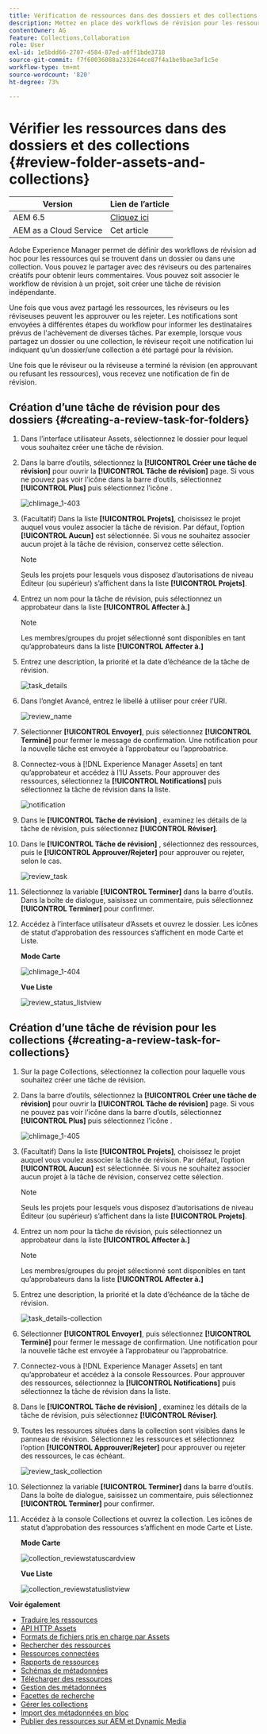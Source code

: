 ```yaml
---
title: Vérification de ressources dans des dossiers et des collections
description: Mettez en place des workflows de révision pour les ressources dans un dossier ou une collection et partagez ce workflow avec les réviseurs ou les partenaires de conception afin d’obtenir leurs commentaires.
contentOwner: AG
feature: Collections,Collaboration
role: User
exl-id: 1e5bdd66-2707-4584-87ed-a0ff1bde3718
source-git-commit: f7f60036088a2332644ce87f4a1be9bae3af1c5e
workflow-type: tm+mt
source-wordcount: '820'
ht-degree: 73%

---
```


# Vérifier les ressources dans des dossiers et des collections {#review-folder-assets-and-collections}

| Version | Lien de l’article |
| -------- | ---------------------------- |
| AEM 6.5 | [Cliquez ici](https://experienceleague.adobe.com/docs/experience-manager-65/assets/using/bulk-approval.html?lang=fr) |
| AEM as a Cloud Service | Cet article |

Adobe Experience Manager permet de définir des workflows de révision ad hoc pour les ressources qui se trouvent dans un dossier ou dans une collection. Vous pouvez le partager avec des réviseurs ou des partenaires créatifs pour obtenir leurs commentaires. Vous pouvez soit associer le workflow de révision à un projet, soit créer une tâche de révision indépendante.

Une fois que vous avez partagé les ressources, les réviseurs ou les réviseuses peuvent les approuver ou les rejeter. Les notifications sont envoyées à différentes étapes du workflow pour informer les destinataires prévus de l&#39;achèvement de diverses tâches. Par exemple, lorsque vous partagez un dossier ou une collection, le réviseur reçoit une notification lui indiquant qu’un dossier/une collection a été partagé pour la révision.

Une fois que le réviseur ou la réviseuse a terminé la révision (en approuvant ou refusant les ressources), vous recevez une notification de fin de révision.

## Création d’une tâche de révision pour des dossiers {#creating-a-review-task-for-folders}

1. Dans l’interface utilisateur Assets, sélectionnez le dossier pour lequel vous souhaitez créer une tâche de révision.
1. Dans la barre d’outils, sélectionnez la **[!UICONTROL Créer une tâche de révision]** pour ouvrir la **[!UICONTROL Tâche de révision]** page. Si vous ne pouvez pas voir l’icône dans la barre d’outils, sélectionnez **[!UICONTROL Plus]** puis sélectionnez l’icône .

   ![chlimage_1-403](assets/chlimage_1-403.png)

1. (Facultatif) Dans la liste **[!UICONTROL Projets]**, choisissez le projet auquel vous voulez associer la tâche de révision. Par défaut, l’option **[!UICONTROL Aucun]** est sélectionnée. Si vous ne souhaitez associer aucun projet à la tâche de révision, conservez cette sélection.

   >[!NOTE]
   >
   >Seuls les projets pour lesquels vous disposez d’autorisations de niveau Éditeur (ou supérieur) s’affichent dans la liste **[!UICONTROL Projets]**.

1. Entrez un nom pour la tâche de révision, puis sélectionnez un approbateur dans la liste **[!UICONTROL Affecter à.]**

   >[!NOTE]
   >
   >Les membres/groupes du projet sélectionné sont disponibles en tant qu’approbateurs dans la liste **[!UICONTROL Affecter à.]**

1. Entrez une description, la priorité et la date d’échéance de la tâche de révision.

   ![task_details](assets/task_details.png)

1. Dans l’onglet Avancé, entrez le libellé à utiliser pour créer l’URI.

   ![review_name](assets/review_name.png)

1. Sélectionner **[!UICONTROL Envoyer]**, puis sélectionnez **[!UICONTROL Terminé]** pour fermer le message de confirmation. Une notification pour la nouvelle tâche est envoyée à l’approbateur ou l’approbatrice.
1. Connectez-vous à [!DNL Experience Manager Assets] en tant qu’approbateur et accédez à l’IU Assets. Pour approuver des ressources, sélectionnez la **[!UICONTROL Notifications]** puis sélectionnez la tâche de révision dans la liste.

   ![notification](assets/notification.png)

1. Dans le **[!UICONTROL Tâche de révision]** , examinez les détails de la tâche de révision, puis sélectionnez **[!UICONTROL Réviser]**.
1. Dans le **[!UICONTROL Tâche de révision]** , sélectionnez des ressources, puis le **[!UICONTROL Approuver/Rejeter]** pour approuver ou rejeter, selon le cas.

   ![review_task](assets/review_task.png)

1. Sélectionnez la variable **[!UICONTROL Terminer]** dans la barre d’outils. Dans la boîte de dialogue, saisissez un commentaire, puis sélectionnez  **[!UICONTROL Terminer]** pour confirmer.
1. Accédez à l’interface utilisateur d’Assets et ouvrez le dossier. Les icônes de statut d’approbation des ressources s’affichent en mode Carte et Liste.

   **Mode Carte**

   ![chlimage_1-404](assets/chlimage_1-404.png)

   **Vue Liste**

   ![review_status_listview](assets/review_status_listview.png)

## Création d’une tâche de révision pour les collections {#creating-a-review-task-for-collections}

1. Sur la page Collections, sélectionnez la collection pour laquelle vous souhaitez créer une tâche de révision.
1. Dans la barre d’outils, sélectionnez la **[!UICONTROL Créer une tâche de révision]** pour ouvrir la **[!UICONTROL Tâche de révision]** page. Si vous ne pouvez pas voir l’icône dans la barre d’outils, sélectionnez **[!UICONTROL Plus]** puis sélectionnez l’icône .

   ![chlimage_1-405](assets/chlimage_1-405.png)

1. (Facultatif) Dans la liste **[!UICONTROL Projets]**, choisissez le projet auquel vous voulez associer la tâche de révision. Par défaut, l’option **[!UICONTROL Aucun]** est sélectionnée. Si vous ne souhaitez associer aucun projet à la tâche de révision, conservez cette sélection.

   >[!NOTE]
   >
   >Seuls les projets pour lesquels vous disposez d’autorisations de niveau Éditeur (ou supérieur) s’affichent dans la liste **[!UICONTROL Projets]**.

1. Entrez un nom pour la tâche de révision, puis sélectionnez un approbateur dans la liste **[!UICONTROL Affecter à.]**

   >[!NOTE]
   >
   >Les membres/groupes du projet sélectionné sont disponibles en tant qu’approbateurs dans la liste **[!UICONTROL Affecter à.]**

1. Entrez une description, la priorité et la date d’échéance de la tâche de révision.

   ![task_details-collection](assets/task_details-collection.png)

1. Sélectionner **[!UICONTROL Envoyer]**, puis sélectionnez **[!UICONTROL Terminé]** pour fermer le message de confirmation. Une notification pour la nouvelle tâche est envoyée à l’approbateur ou l’approbatrice.
1. Connectez-vous à [!DNL Experience Manager Assets] en tant qu’approbateur et accédez à la console Ressources. Pour approuver des ressources, sélectionnez la **[!UICONTROL Notifications]** puis sélectionnez la tâche de révision dans la liste.
1. Dans le **[!UICONTROL Tâche de révision]** , examinez les détails de la tâche de révision, puis sélectionnez **[!UICONTROL Réviser]**.
1. Toutes les ressources situées dans la collection sont visibles dans le panneau de révision. Sélectionnez les ressources et sélectionnez l’option **[!UICONTROL Approuver/Rejeter]** pour approuver ou rejeter des ressources, le cas échéant.

   ![review_task_collection](assets/review_task_collection.png)

1. Sélectionnez la variable **[!UICONTROL Terminer]** dans la barre d’outils. Dans la boîte de dialogue, saisissez un commentaire, puis sélectionnez **[!UICONTROL Terminer]** pour confirmer.
1. Accédez à la console Collections et ouvrez la collection. Les icônes de statut d’approbation des ressources s’affichent en mode Carte et Liste.

   **Mode Carte**

   ![collection_reviewstatuscardview](assets/collection_reviewstatuscardview.png)

   **Vue Liste**

   ![collection_reviewstatuslistview](assets/collection_reviewstatuslistview.png)

**Voir également**

* [Traduire les ressources](translate-assets.md)
* [API HTTP Assets](mac-api-assets.md)
* [Formats de fichiers pris en charge par Assets](file-format-support.md)
* [Rechercher des ressources](search-assets.md)
* [Ressources connectées](use-assets-across-connected-assets-instances.md)
* [Rapports de ressources](asset-reports.md)
* [Schémas de métadonnées](metadata-schemas.md)
* [Télécharger des ressources](download-assets-from-aem.md)
* [Gestion des métadonnées](manage-metadata.md)
* [Facettes de recherche](search-facets.md)
* [Gérer les collections](manage-collections.md)
* [Import des métadonnées en bloc](metadata-import-export.md)
* [Publier des ressources sur AEM et Dynamic Media](/help/assets/publish-assets-to-aem-and-dm.md)
